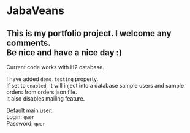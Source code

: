 # JabaVeans
This is my portfolio project. I welcome any comments.  
Be nice and have a nice day :)
------------
Current code works with H2 database.

I have added `demo.testing` property.  
If set to `enabled`, 
It will inject into a database sample users and sample orders from orders.json file.   
It also disables mailing feature.

Default main user:  
Login: `qwer`  
Password: `qwer`